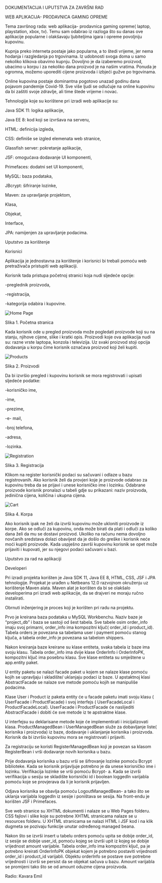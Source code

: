 DOKUMENTACIJA I UPUTSTVA ZA ZAVRŠNI RAD 

WEB APLIKACIJA- PRODAVNICA GAMING OPREME

Tema završnog rada: web aplikacija- prodavnica gaming opreme( laptop, playstation, xbox, tv). Temu sam odabrao iz razloga što su danas ove aplikacije popularne i olakšavaju ljubiteljima igara i opreme povoljniju kupovinu. 

 

Kupnja preko interneta postaje jako popularna, a to štedi vrijeme, jer nema hodanja i razgledanja po trgovinama. Iz udobnosti svoga doma u samo nekoliko klikova obavimo kupnju. Dovoljno je da izaberemo proizvod, ubacimo u korpu i za nekoliko dana proizvod je na našim vratima. Ponuda je ogromna, možemo uporediti cijene proizvoda i izbjeći gužve po trgovinama.

Online kupovina postaje dominantna pogotovo unazad godinu dana pojavom pandemije Covid-19. Sve više ljudi se odlučuje na online kupovinu da bi zaštiti svoje zdravlje, ali time štede vrijeme i novac. 


Tehnologije koje su korištene pri izradi web aplikacije su: 

Java SDK 11: logika aplikacije, 

Java EE 8: kod koji se izvršava na serveru, 

HTML: definicija izgleda, 

CSS: definiše se izgled elemenata web stranice, 

Glassfish server: pokretanje aplikacije, 

JSF: omogućava dodavanje UI komponenti, 

Primefaces: dodatni set UI komponenti, 

MySQL: baza podataka, 

JBcrypt: šifriranje lozinke, 

Maven: za upravljanje projektom, 

Klasa, 

Objekat, 

Interface, 

JPA: namijenjen za upravljanje podacima.


Uputstvo za korištenje 

Korisnici 

Aplikacija je jednostavna za korištenje i korisnici bi trebali pomoću web pretraživača pristupiti web aplikaciji. 

Korisnik tada pristupa početnoj stranici koja nudi sljedeće opcije: 

-preglednik proizvoda, 

-registracija, 

-kategorija odabira i kupovine. 

![Home Page](screenshots/homepage.png)

Slika 1. Početna stranica 

Kada korisnik ode u pregled proizvoda može pogledati proizvode koji su na stanju, njihove cijene, slike i kratki opis. Proizvodi koje ova aplikacija nudi su: razne vrste laptopa, konzola i televizija.  Uz svaki proizvod stoji opcija dodavanja u korpu čime korisnik označava proizvod koji želi kupiti. 

![Products](screenshots/products.png)

Slika 2. Proizvodi 

Da bi izvršio pregled i kupovinu korisnik se mora registrovati i upisati sljedeće podatke: 

-korisničko ime, 

-ime, 

-prezime, 

-e- mail, 

-broj telefona, 

-adresa, 

-lozinka. 

![Registration](screenshots/registration.png)

Slika 3. Registracija 

Klikom na register korisnički podaci su sačuvani i odlaze u bazu registrovanih. Ako korisnik želi da provjeri koje je proizvode odabrao za kupovinu treba da se prijavi i unese korisničko ime i lozinku. Odabrane proizvode korisnik pronalazi u tabeli gdje su prikazani: naziv  proizvoda, jedinična cijena, količina i ukupna cijena.  

![Cart](screenshots/cart.png)

Slika 4. Korpa 

Ako korisnik ipak ne želi da izvrši kupovinu može ukloniti proizvode iz korpe. Ako se odluči za kupovinu, onda može birati da plati i odluči za koliko dana želi da mu se dostavi proizvod. Ukoliko na računu nema dovoljno novčanih sredstava dolazi obavijest da je došlo do greške i korisnik neće moći kupiti proizvode. Kada uspješno završi kupovinu korisnik se opet može prijaviti i kupovati, jer su njegovi podaci sačuvani u bazi. 

Uputstvo za rad na aplikaciji  

Developeri 

Pri izradi projekta korišten je Java SDK 11, Java EE 8, HTML, CSS, JSF i JPA tehnologije. Projekat je urađen u Netbeans 12.0 razvojnom okruženju uz korištenje Maven alata. Maven alat je korišten da bi se olakšalo developerima pri izradi web aplikacije, da se drajveri ne moraju ručno instalirati.  

Obrnuti inženjering je proces koji je korišten pri radu na projektu.  

Prvo je kreirana baza podataka u MySQL Workbenchu. Naziv baze je “project_db” i baza se sastoji od šest tabela. Sve tabele osim order_info imaju svoj primarni, order_info ima kompozitni ključ( order_id i product_id). Tabela orders je povezana sa tabelama user i payment pomoću stanog ključa, a tabela order_info je povezana sa tabelom shippers. 

Nakon kreiranja baze kreirane su klase entiteta, svaka tabela iz baze ima svoju klasu. Tabela order_info ima dvije klase OrderInfo i OrderInfoPK, kompozitni ključ ima posebnu klasu. Sve klase entiteta su smještene u app.entity paket.  

U entity paketu se nalazi facade paket u kojem se nalaze klase pomoću kojih se upravljaju i skladište/ uklanjaju podaci iz baze. U apstaktnoj klasi AbstractFacade se nalaze sve metode pomoću kojih se manipuliše podacima.  

Klase User i Product iz paketa entity će u facade paketu imati svoju klasu ( UserFacade i ProductFacade) i svoj interfejs ( UserFacadeLocal i ProductFacadeLocal). UserFacade i ProductFacade će naslijediti AbstractFacade i dobiti će sve metode iz te apstraktne klase.  

U interfejsu su deklarisane metode koje će implementirati i inicijalizovati klasa. ProductManagedBean i UserManagedBean služe za dobavljanje liste( korisnika i proizvoda) iz baze, dodavanje i uklanjanje korisnika i proizvoda. Korisnik da bi izvršio kupovinu mora se registrovati i prijaviti.  

Za registraciju se koristi RegisterManagedBean koji je povezan sa klasom RegisterBean i vrši dodavanje novih korisnika u bazu.  

Prije dodavanja korisnika u bazu vrši se šifrovanje lozinke pomoću Bcrypt biblioteke. Kada se korisnik prijavljuje potrebno je da unese korisničko ime i lozinku. Verifikacija lozinke se vrši pomoću Bcrypt- a. Kada se izvrši verifikacija u sesiju se skladište korisnički id i boolean loggedIn varijabla pomoću koje se provjerava da li je korisnik prijavljen.  

Odjava korisnika se obavlja pomoću LogoutManagedBean- a tako što se uklanja varijabla loggedIn iz sesije i poništava se sesija. Na front-endu je korišten JSF i Primefaces.  

Sve web stranice su XHTML dokumenti i nalaze se u Web Pages folderu. CSS fajlovi i slike koje su potrebne XHTML stranicama nalaze se u resources folderu. U XHTML stranicama se nalazi HTML i JSF kod i na klik dugmeta se pozivaju funkcije unutar određenog managed beana. 

Nakon što se izvrši insert u tabelu orders pomoću upita se dobije order_id, iz sesije se dobije user_id, pomoću kojeg se izvrši upit iz kojeg se dobije vrijednost amount varijable. Tabela order_info ima kompozitni ključ, pa je potrebno kreirati OrderInfoPK objekat kojem je potrebno postaviti vrijednosti order_id i product_id varijabli. Objektu orderInfo se postave sve potrebne vrijednosti i izvrši se persist da se objekat sačuva u bazu. Amount varijabla se promijeni tako što se od amount oduzme cijena proizvoda. 

Radio: Kavara Emil